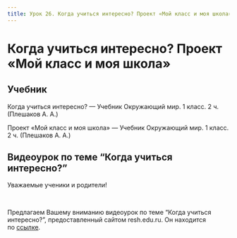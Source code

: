 ```yaml
---
title: Урок 26. Когда учиться интересно? Проект «Мой класс и моя школа»
---
```


# Когда учиться интересно? Проект «Мой класс и моя школа»

## Учебник

Когда учиться интересно? — Учебник Окружающий мир. 1 класс. 2 ч. (Плешаков А. А.)

Проект «Мой класс и моя школа» — Учебник Окружающий мир. 1 класс. 2 ч. (Плешаков А. А.)

## Видеоурок по теме “Когда учиться интересно?”

<p>Уважаемые ученики и родители!</p>
<p>&nbsp;</p>
<p>Предлагаем Вашему вниманию видеоурок по теме &ldquo;Когда учиться интересно?&rdquo;, предоставленный сайтом resh.edu.ru. Он находится по&nbsp;<a href="https://resh.edu.ru/subject/lesson/5958/main/104573/">ссылке</a>.</p>